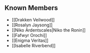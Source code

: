 

## Known Members
- [[Drakken Veilwood]]
- [[Rosalyn Jaysong]]
- [[Niko Ardentscales|Niko the Ronin]]
- [[Fafwyr Orochi]] 
- [[Enigma Veritas]]
- [[Isabelle Riverbend]]